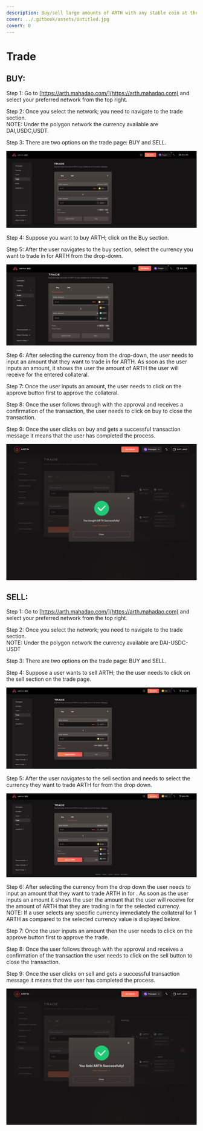 ```yaml
---
description: Buy/sell large amounts of ARTH with any stable coin at the lowest slippage.
cover: ../.gitbook/assets/Untitled.jpg
coverY: 0
---
```


# Trade

## BUY:&#x20;

Step 1: Go to [https://arth.mahadao.com/](https://arth.mahadao.com) and select your preferred network from the top right.

Step 2: Once you select the network; you need to navigate to the trade section. \
NOTE: Under the polygon network the currency available are DAI,USDC,USDT.

Step 3: There are two options on the trade page: BUY and SELL.

![The trade page has two sections: buy and sell.](<../.gitbook/assets/trade main .jpg>)



Step 4: Suppose you want to buy ARTH; click on the Buy section.&#x20;

Step 5: After the user navigates to the buy section, select the currency you want to trade in for ARTH from the drop-down.&#x20;

![The user needs to select the currency that they want to trade in from the drop-down.](<../.gitbook/assets/trade main 2 .jpg>)



Step 6: After selecting the currency from the drop-down, the user needs to input an amount that they want to trade in for ARTH. As soon as the user inputs an amount, it shows the user the amount of ARTH the user will receive for the entered collateral.

Step 7: Once the user inputs an amount, the user needs to click on the approve button first to approve the collateral.&#x20;

Step 8: Once the user follows through with the approval and receives a confirmation of the transaction, the user needs to click on buy to close the transaction.&#x20;

Step 9: Once the user clicks on buy and gets a successful transaction message it means that the user has completed the process.&#x20;

![Confirmation that the user has successfully completed the process of buying ARTH.](<../.gitbook/assets/3 (1).jpg>)

## SELL:

Step 1: Go to [https://arth.mahadao.com/](https://arth.mahadao.com) and select your preferred network from the top right.

Step 2: Once you select the network; you need to navigate to the trade section. \
NOTE: Under the polygon network the currency available are DAI-USDC-USDT

Step 3: There are two options on the trade page: BUY and SELL.

Step 4: Suppose a user wants to sell ARTH; the the user needs to click on the sell section on the trade page.&#x20;

![The trade page has two sections: buy and sell.](<../.gitbook/assets/tp 1.jpg>)



Step 5:  After the user navigates to the sell section and needs to select the currency they want to trade  ARTH for from the drop down.&#x20;

![The user needs to select the currency that they want to trade in ARTH for from the drop down.](../.gitbook/assets/tp2.jpg)



Step 6: After selecting the currency from the drop down the user needs to input an amount that they want to trade ARTH in for . As soon as the user inputs an amount it shows the user the amount that the user will receive for the amount of ARTH that they are trading in for the selected currency. \
NOTE: If a user selects any specific currency immediately the collateral for 1 ARTH as compared to the selected currency value is displayed below. &#x20;

Step 7: Once the user inputs an amount then the user needs to click on the approve button first to approve the trade.&#x20;

Step 8: Once the user follows through with the approval and receives a confirmation of the transaction the user needs to click on the sell button to close the transaction.&#x20;

Step 9: Once the user clicks on sell and gets a successful transaction message it means that the user has completed the process.&#x20;

![Confirmation that the user has successfully completed the process of selling ARTH.](../.gitbook/assets/6.jpg)



